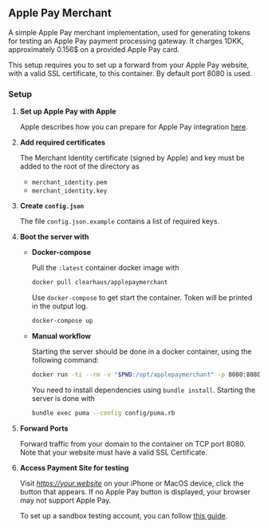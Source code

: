 ## Apple Pay Merchant ##

A simple Apple Pay merchant implementation, used for generating tokens for
testing an Apple Pay payment processing gateway. It charges 1DKK, approximately
0.156$ on a provided Apple Pay card.

This setup requires you to set up a forward from your Apple Pay website, with a
valid SSL certificate, to this container. By default port 8080 is used.

### Setup ###

1. **Set up Apple Pay with Apple**

   Apple describes how you can prepare for Apple Pay integration
   [here](https://developer.apple.com/documentation/apple_pay_on_the_web/configuring_your_environment).

2. **Add required certificates**

   The Merchant Identity certificate (signed by Apple) and key must be added to
   the root of the directory as
   - `merchant_identity.pem`
   - `merchant_identity.key`

3. **Create `config.json`**

   The file `config.json.example` contains a list of required keys.

4. **Boot the server with**

   * **Docker-compose**

     Pull the `:latest` container docker image with
     ```bash
     docker pull clearhaus/applepaymerchant
     ```
     Use `docker-compose` to get start the container. Token will be printed in
     the output log.
     ```bash
     docker-compose up
     ```

   * **Manual workflow**

     Starting the server should be done in a docker container, using the
     following command:

     ```bash
     docker run -ti --rm -v "$PWD:/opt/applepaymerchant" -p 8080:8080 ruby:2.3 bash
     ```

     You need to install dependencies using `bundle install`.
     Starting the server is done with
     ```bash
     bundle exec puma --config config/puma.rb
     ```
5. **Forward Ports**

   Forward traffic from your domain to the container on TCP port 8080. Note that
   your website must have a valid SSL Certificate.

6. **Access Payment Site for testing**

   Visit *https://your.website* on your iPhone or MacOS device,
   click the button that appears. If no Apple Pay button is displayed, your
   browser may not support Apple Pay.

   To set up a sandbox testing account, you can follow
   [this guide](https://developer.apple.com/apple-pay/sandbox-testing/).
